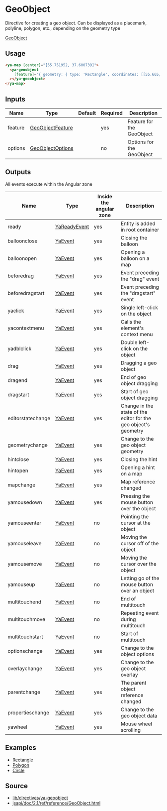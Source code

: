 # GeoObject

Directive for creating a geo object. Can be displayed as a placemark, polyline, polygon, etc., depending on the geometry type

[GeoObject](https://geoobject-polygon.stackblitz.io ':include :type=iframe height=550px')

## Usage

```html
<ya-map [center]="[55.751952, 37.600739]">
  <ya-geoobject
    [feature]="{ geometry: { type: 'Rectangle', coordinates: [[55.665, 37.66], [55.64,37.53]] } }"
  ></ya-geoobject>
</ya-map>
```

## Inputs

| Name    | Type               | Default | Required | Description               |
| ------- | ------------------ | ------- | -------- | ------------------------- |
| feature | [GeoObjectFeature] |         | yes      | Feature for the GeoObject |
| options | [GeoObjectOptions] |         | no       | Options for the GeoObject |

[geoobjectfeature]: https://tech.yandex.ru/maps/jsapi/doc/2.1/ref/reference/GeoObject-docpage/#GeoObject__param-feature
[geoobjectoptions]: https://tech.yandex.ru/maps/jsapi/doc/2.1/ref/reference/GeoObject-docpage/#GeoObject__param-options

## Outputs

All events execute within the Angular zone

| Name              | Type           | Inside the angular zone | Description                                                     |
| ----------------- | -------------- | ----------------------- | --------------------------------------------------------------- |
| ready             | [YaReadyEvent] | yes                     | Entity is added in root container                               |
| balloonclose      | [YaEvent]      | yes                     | Closing the balloon                                             |
| balloonopen       | [YaEvent]      | yes                     | Opening a balloon on a map                                      |
| beforedrag        | [YaEvent]      | yes                     | Event preceding the "drag" event                                |
| beforedragstart   | [YaEvent]      | yes                     | Event preceding the "dragstart" event                           |
| yaclick           | [YaEvent]      | yes                     | Single left-click on the object                                 |
| yacontextmenu     | [YaEvent]      | yes                     | Calls the element's context menu                                |
| yadblclick        | [YaEvent]      | yes                     | Double left-click on the object                                 |
| drag              | [YaEvent]      | yes                     | Dragging a geo object                                           |
| dragend           | [YaEvent]      | yes                     | End of geo object dragging                                      |
| dragstart         | [YaEvent]      | yes                     | Start of geo object dragging                                    |
| editorstatechange | [YaEvent]      | yes                     | Change in the state of the editor for the geo object's geometry |
| geometrychange    | [YaEvent]      | yes                     | Change to the geo object geometry                               |
| hintclose         | [YaEvent]      | yes                     | Closing the hint                                                |
| hintopen          | [YaEvent]      | yes                     | Opening a hint on a map                                         |
| mapchange         | [YaEvent]      | yes                     | Map reference changed                                           |
| yamousedown       | [YaEvent]      | yes                     | Pressing the mouse button over the object                       |
| yamouseenter      | [YaEvent]      | no                      | Pointing the cursor at the object                               |
| yamouseleave      | [YaEvent]      | no                      | Moving the cursor off of the object                             |
| yamousemove       | [YaEvent]      | no                      | Moving the cursor over the object                               |
| yamouseup         | [YaEvent]      | no                      | Letting go of the mouse button over an object                   |
| multitouchend     | [YaEvent]      | no                      | End of multitouch                                               |
| multitouchmove    | [YaEvent]      | no                      | Repeating event during multitouch                               |
| multitouchstart   | [YaEvent]      | no                      | Start of multitouch                                             |
| optionschange     | [YaEvent]      | yes                     | Change to the object options                                    |
| overlaychange     | [YaEvent]      | yes                     | Change to the geo object overlay                                |
| parentchange      | [YaEvent]      | yes                     | The parent object reference changed                             |
| propertieschange  | [YaEvent]      | yes                     | Change to the geo object data                                   |
| yawheel           | [YaEvent]      | yes                     | Mouse wheel scrolling                                           |

[yareadyevent]: interfaces/ya-ready-event.md
[yaevent]: interfaces/event.md

## Examples

- [Rectangle](https://stackblitz.com/edit/rectangle)
- [Polygon](https://stackblitz.com/edit/geoobject-polygon)
- [Circle](https://stackblitz.com/edit/geoobject-circle)

## Source

- [lib/directives/ya-geoobject](https://github.com/ddubrava/angular8-yandex-maps/tree/master/projects/angular8-yandex-maps/src/lib/directives/ya-geoobject)
- [jsapi/doc/2.1/ref/reference/GeoObject.html](https://yandex.ru/dev/maps/jsapi/doc/2.1/ref/reference/GeoObject.html/)
